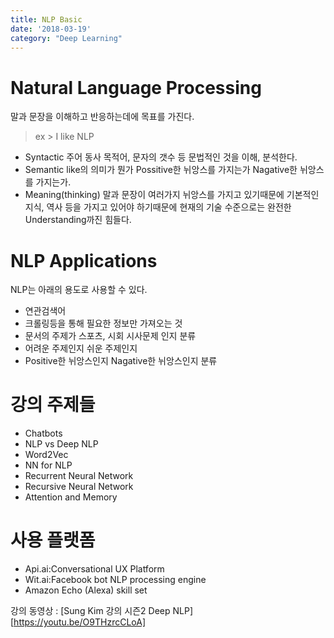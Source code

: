```yaml
---
title: NLP Basic
date: '2018-03-19'
category: "Deep Learning"
---
```


# Natural Language Processing

말과 문장을 이해하고 반응하는데에 목표를 가진다.

> ex > I like NLP


- Syntactic
	주어 동사 목적어, 문자의 갯수 등 문법적인 것을 이해, 분석한다.
- Semantic
	like의 의미가 뭔가 Possitive한 뉘앙스를 가지는가 Nagative한 뉘앙스를 가지는가.
- Meaning(thinking)
	말과 문장이 여러가지 뉘앙스를 가지고 있기때문에 기본적인 지식, 역사 등을 가지고 있어야 하기때문에 현재의 기술 수준으로는 완전한 Understanding까진 힘들다.

# NLP Applications
NLP는 아래의 용도로 사용할 수 있다.

- 연관검색어
- 크롤링등을 통해 필요한 정보만 가져오는 것
- 문서의 주제가 스포츠, 시회 시사문제 인지 분류
- 어려운 주제인지 쉬운 주제인지
- Positive한 뉘앙스인지 Nagative한 뉘앙스인지 분류

# 강의 주제들
- Chatbots
- NLP vs Deep NLP
- Word2Vec
- NN for NLP
- Recurrent Neural Network
- Recursive Neural Network
- Attention and Memory

# 사용 플랫폼
- Api.ai:Conversational UX Platform
- Wit.ai:Facebook bot NLP processing engine
- Amazon Echo (Alexa) skill set

강의 동영상 : [Sung Kim 강의 시즌2 Deep NLP][https://youtu.be/O9THzrcCLoA]
